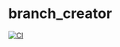# branch_creator

[![CI](https://github.com/Vent-Finance/branch_creator/actions/workflows/ci.yml/badge.svg)](https://github.com/Vent-Finance/branch_creator/actions/workflows/ci.yml)
